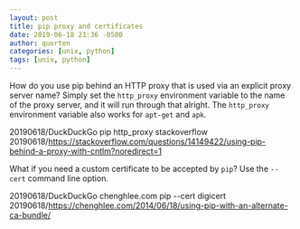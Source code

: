 ```yaml
---
layout: post
title: pip proxy and certificates
date: 2019-06-18 21:36 -0500
author: quorten
categories: [unix, python]
tags: [unix, python]
---
```


How do you use pip behind an HTTP proxy that is used via an explicit
proxy server name?  Simply set the `http_proxy` environment variable
to the name of the proxy server, and it will run through that alright.
The `http_proxy` environment variable also works for `apt-get` and
`apk`.

20190618/DuckDuckGo pip http_proxy stackoverflow  
20190618/https://stackoverflow.com/questions/14149422/using-pip-behind-a-proxy-with-cntlm?noredirect=1

What if you need a custom certificate to be accepted by `pip`?  Use
the `--cert` command line option.

20190618/DuckDuckGo chenghlee.com pip --cert digicert  
20190618/https://chenghlee.com/2014/06/18/using-pip-with-an-alternate-ca-bundle/
